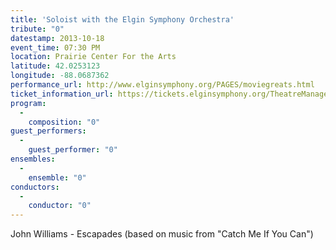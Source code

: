 ```yaml
---
title: 'Soloist with the Elgin Symphony Orchestra'
tribute: "0"
datestamp: 2013-10-18
event_time: 07:30 PM
location: Prairie Center For the Arts
latitude: 42.0253123
longitude: -88.0687362
performance_url: http://www.elginsymphony.org/PAGES/moviegreats.html
ticket_information_url: https://tickets.elginsymphony.org/TheatreManager/1/tmEvent/tmEvent954.html
program: 
  -
    composition: "0"
guest_performers: 
  -
    guest_performer: "0"
ensembles: 
  -
    ensemble: "0"
conductors: 
  -
    conductor: "0"
---
```

John Williams - Escapades (based on music from "Catch Me If You Can") 

